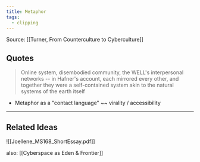 ```yaml
---
title: Metaphor
tags:
  - clipping
---
```

Source: [[Turner, From Counterculture to Cyberculture]]
## Quotes
> Online system, disembodied community, the WELL's interpersonal networks -- in Hafner's account, each mirrored every other, and together they were a self-contained system akin to the natural systems of the earth itself
* Metaphor as a "contact language" ~~ virality / accessibility

--------
## Related Ideas 
![[Joellene_MS168_ShortEssay.pdf]]

also: [[Cyberspace as Eden & Frontier]]